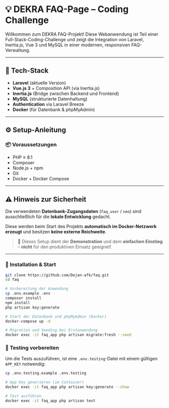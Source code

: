 # 💡 DEKRA FAQ-Page – Coding Challenge

Willkommen zum DEKRA FAQ-Projekt! Diese Webanwendung ist Teil einer Full-Stack-Coding-Challenge und zeigt die Integration von Laravel, Inertia.js, Vue 3 und MySQL in einer modernen, responsiven FAQ-Verwaltung.

---

## 🚀 Tech-Stack

- **Laravel** (aktuelle Version)
- **Vue.js 3** + Composition API (via Inertia.js)
- **Inertia.js** (Bridge zwischen Backend und Frontend)
- **MySQL** (strukturierte Datenhaltung)
- **Authentication** via Laravel Breeze
- **Docker** (für Datenbank & phpMyAdmin)

---

## ⚙️ Setup-Anleitung

### 📦 Voraussetzungen

- PHP ≥ 8.1
- Composer
- Node.js + npm
- Git
- Docker + Docker Compose

---

## ⚠️ Hinweis zur Sicherheit

Die verwendeten **Datenbank-Zugangsdaten** (`faq_user` / `neo`) sind ausschließlich für die **lokale Entwicklung** gedacht.

Diese werden beim Start des Projekts **automatisch im Docker-Netzwerk erzeugt** und besitzen **keine externe Reichweite**.

> 🧪 Dieses Setup dient der **Demonstration** und dem **einfachen Einstieg** – **nicht** für den produktiven Einsatz geeignet!

---

### 🔧 Installation & Start

```bash
git clone https://github.com/Dejan-afk/faq.git
cd faq

# Vorbereitung der Anwendung
cp .env.example .env
composer install
npm install
php artisan key:generate

# Start der Datenbank und phpMyAdmin (Docker)
docker-compose up -d

# Migration und Seeding bei Erstanwendung
docker exec -it faq_app php artisan migrate:fresh --seed
```

### 🧪 Testing vorbereiten

Um die Tests auszuführen, ist eine `.env.testing`-Datei mit einem gültigen `APP_KEY` notwendig:

```bash
cp .env.testing.example .env.testing

# App Key generieren (im Container)
docker exec -it faq_app php artisan key:generate --show

# Test ausführen
docker exec -it faq_app php artisan test
```